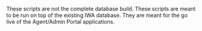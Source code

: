 These scripts are not the complete database build.
These scripts are meant to be run on top of the existing IWA database.
They are meant for the go live of the Agent/Admin Portal applications.
